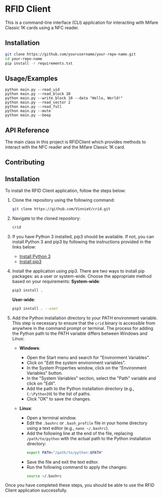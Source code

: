 # RFID Client

This is a command-line interface (CLI) application for interacting with Mifare Classic 1K cards using a NFC reader.

## Installation

```bash
git clone https://github.com/yourusername/your-repo-name.git
cd your-repo-name
pip install -r requirements.txt
```

## Usage/Examples
```
python main.py --read_uid
python main.py --read_block 10
python main.py --write_block 10 --data "Hello, World!"
python main.py --read_sector 2
python main.py --read_full
python main.py --mute
python main.py --beep
```

## API Reference
The main class in this project is RFIDClient which provides methods to interact with the NFC reader and the Mifare Classic 1K card.

## Contributing
## Installation

To install the RFID Client application, follow the steps below:

1. Clone the repository using the following command:
     ```bash
     git clone https://github.com/VinnieV/crid.git
     ```

2. Navigate to the cloned repository:
     ```bash
     crid
     ```

3. If you have Python 3 installed, pip3 should be available. If not, you can install Python 3 and pip3 by following the instructions provided in the links below:
     - [Install Python 3](https://www.python.org/downloads/)
     - [Install pip3](https://pip.pypa.io/en/stable/installing/)

4. Install the application using pip3. There are two ways to install pip packages: as a user or system-wide. Choose the appropriate method based on your requirements:
    **System-wide**:
     ```bash
     pip3 install .
     ```

    **User-wide**:
     ```bash
     pip3 install . --user
     ```

5. Add the Python installation directory to your PATH environment variable. This step is necessary to ensure that the `crid` binary is accessible from anywhere in the command prompt or terminal. The process for adding the Python path to the PATH variable differs between Windows and Linux:

     - **Windows**:
         - Open the Start menu and search for "Environment Variables".
         - Click on "Edit the system environment variables".
         - In the System Properties window, click on the "Environment Variables" button.
         - In the "System Variables" section, select the "Path" variable and click on "Edit".
         - Add the path to the Python installation directory (e.g., `C:\Python39`) to the list of paths.
         - Click "OK" to save the changes.

     - **Linux**:
         - Open a terminal window.
         - Edit the `.bashrc` or `.bash_profile` file in your home directory using a text editor (e.g., `nano ~/.bashrc`).
         - Add the following line at the end of the file, replacing `/path/to/python` with the actual path to the Python installation directory:
             ```bash
             export PATH="/path/to/python:$PATH"
             ```
         - Save the file and exit the text editor.
         - Run the following command to apply the changes:
             ```bash
             source ~/.bashrc
             ```

Once you have completed these steps, you should be able to use the RFID Client application successfully.

